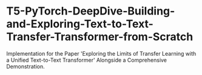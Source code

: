 # T5-PyTorch-DeepDive-Building-and-Exploring-Text-to-Text-Transfer-Transformer-from-Scratch
Implementation for the Paper 'Exploring the Limits of Transfer Learning with a Unified Text-to-Text Transformer' Alongside a Comprehensive Demonstration.
